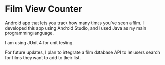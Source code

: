 # Film View Counter
Android app that lets you track how many times you've seen a film. I developed this app using Android Studio, and I used Java as my main programming language. 

I am using JUnit 4 for unit testing.

For future updates, I plan to integrate a film database API to let users search for films they want to add to their list. 
